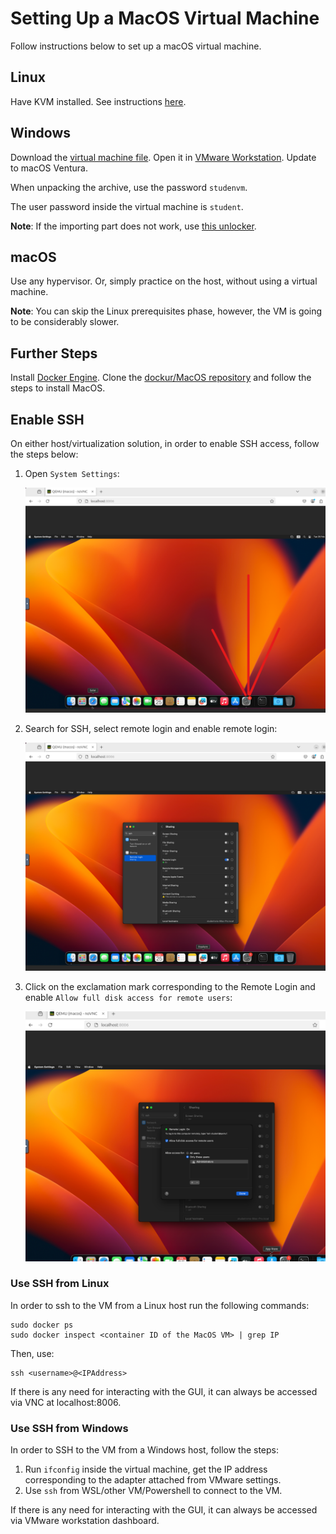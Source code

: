 # Setting Up a MacOS Virtual Machine

Follow instructions below to set up a macOS virtual machine.

## Linux

Have KVM installed.
See instructions [here](https://help.ubuntu.com/community/KVM/Installation).

## Windows

Download the [virtual machine file](https://ctipub-my.sharepoint.com/:u:/g/personal/andrei_sorescu_stud_etti_upb_ro/EcSy6oc4NvtEmA3G8_UJ9kIB2MfGm3JHa5avFXyejOSL6A?e=boh5Z6).
Open it in [VMware Workstation](https://www.vmware.com/products/desktop-hypervisor/workstation-and-fusion).
Update to macOS Ventura.

When unpacking the archive, use the password `studenvm`.

The user password inside the virtual machine is `student`.

**Note**: If the importing part does not work, use [this unlocker](https://github.com/DrDonk/unlocker/tree/main).

## macOS

Use any hypervisor.
Or, simply practice on the host, without using a virtual machine.

**Note**: You can skip the Linux prerequisites phase, however, the VM is going to be considerably slower.

## Further Steps

Install [Docker Engine](https://docs.docker.com/engine/install/).
Clone the [dockur/MacOS repository](https://github.com/dockur/macos) and follow the steps to install MacOS.

## Enable SSH

On either host/virtualization solution, in order to enable SSH access, follow the steps below:

1. Open `System Settings`:

   ![macOS: System Settings](./macos-system-settings.png)

1. Search for SSH, select remote login and enable remote login:

   ![macOS: Enable SSH](./macos-settings-ssh.png)

1. Click on the exclamation mark corresponding to the Remote Login and enable `Allow full disk access for remote users`:

   ![macOS: Allow Full Disk Access](./macos-settings-allow-disk-access.png)

### Use SSH from Linux

In order to ssh to the VM from a Linux host run the following commands:

```console
sudo docker ps
sudo docker inspect <container ID of the MacOS VM> | grep IP
```

Then, use:

```console
ssh <username>@<IPAddress>
```

If there is any need for interacting with the GUI, it can always be accessed via VNC at localhost:8006.

### Use SSH from Windows

In order to SSH to the VM from a Windows host, follow the steps:

1. Run `ifconfig` inside the virtual machine, get the IP address corresponding to the adapter attached from VMware settings.
1. Use `ssh` from WSL/other VM/Powershell to connect to the VM.

If there is any need for interacting with the GUI, it can always be accessed via VMware workstation dashboard.
